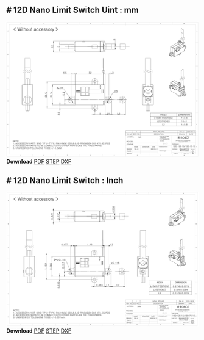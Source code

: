 ## # 12D Nano Limit Switch Uint : mm
![12D-12S7S-15 Drawing](./data/ENG-ver_IRMAA02190220-12D-12S7S-15_mm_Rev01_20250605.png)  
**Download** <a href="./data/ENG-ver_IRMAA02190220-12D-12S7S-15_mm_Rev01_20250605.pdf" download>PDF</a> <a href="./data/IRMAA02190220_without-Accessory_12D-12S7S-15_Rev01_20250605.step" download>STEP</a> <a href="./data/IRMAA02190220-12D-12S7S-15_mm_Rev01_20250605.DXF" download>DXF</a>
## # 12D Nano Limit Switch : Inch
![12D-12S7S-15](./data/ENG-ver_IRMAA02190220-12D-12S7S-15_inch_Rev01_20250605.png)  
**Download** <a href="./data/ENG-ver_IRMAA02190220-12D-12S7S-15_inch_Rev01_20250605.pdf" download>PDF</a> <a href="./data/IRMAA02190220_with-Accessory_12D-12S7S-15_Rev01_20250605.step" download>STEP</a> <a href="./data/ENG-ver_IRMAA02190220-12D-12S7S-15_inch_Rev01_20250605.DXF" download>DXF</a>

